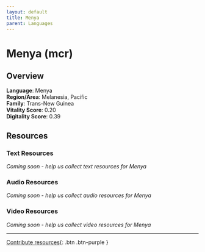 ```yaml
---
layout: default
title: Menya
parent: Languages
---
```


# Menya (mcr)

## Overview

**Language**: Menya  
**Region/Area**: Melanesia, Pacific  
**Family**: Trans-New Guinea  
**Vitality Score**: 0.20  
**Digitality Score**: 0.39  

## Resources

### Text Resources
*Coming soon - help us collect text resources for Menya*

### Audio Resources
*Coming soon - help us collect audio resources for Menya*

### Video Resources
*Coming soon - help us collect video resources for Menya*

---

[Contribute resources](https://fairtrain.github.io/){: .btn .btn-purple }
